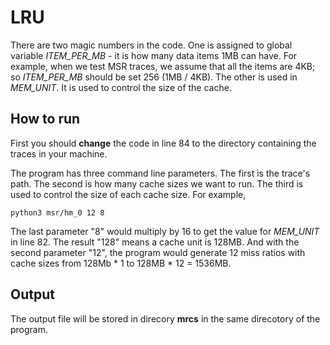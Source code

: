 # LRU

There are two magic numbers in the code. One is assigned to global variable *ITEM_PER_MB* - it is how many data items 1MB can have. For example, when we test MSR traces, we assume that all the items are 4KB; so *ITEM_PER_MB* should be set 256 (1MB / 4KB). The other is  used in *MEM_UNIT*. It is used to control the size of the cache. 

## How to run

First you should **change** the code in line 84 to the directory containing the traces in your machine.

The program has three command line parameters. The first is the trace's path. The second is how many cache sizes we want to run. The third is used to control the size of each cache size. For example,

`python3 msr/hm_0 12 8`

The last parameter "8" would multiply by 16 to get the value for *MEM_UNIT* in line 82. The result "128" means a cache unit is 128MB. And with the second parameter "12", the program would generate 12 miss ratios with cache sizes from 128Mb * 1 to 128MB * 12 = 1536MB. 

## Output

The output file will be stored in direcory **mrcs** in the same direcotory of the program.

